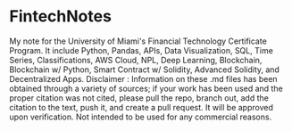 # FintechNotes
My note for the University of Miami's Financial Technology Certificate Program. It include Python, Pandas, APIs, Data Visualization, SQL, Time Series, Classifications, AWS Cloud, NPL, Deep Learning, Blockchain, Blockchain w/ Python, Smart Contract w/ Solidity, Advanced Solidity, and Decentralized Apps.
Disclaimer : Information on these .md files has been obtained through a variety of sources; if your work has been used and the proper citation was not cited, please pull the repo, branch out, add the citation to the text, push it, and create a pull request. It will be approved upon verification. Not intended to be used for any commercial reasons. 
